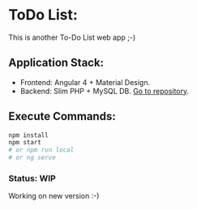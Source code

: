 # ToDo List:

This is another To-Do List web app ;-)

## Application Stack:

* Frontend: Angular 4 + Material Design.
* Backend: Slim PHP + MySQL DB. [Go to repository](https://github.com/maurobonfietti/rest-api-slim-php).


## Execute Commands:

``` bash
npm install
npm start
# or npm run local
# or ng serve
```


### Status: WIP

Working on new version :-)
